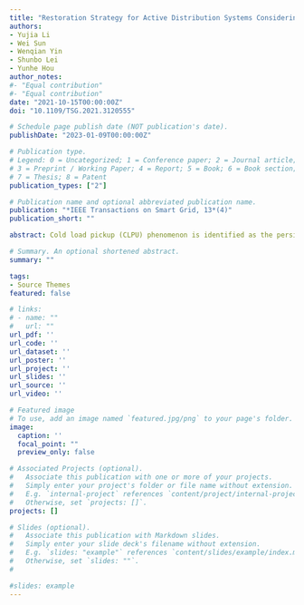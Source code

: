 ```yaml
---
title: "Restoration Strategy for Active Distribution Systems Considering Endogenous Uncertainty in Cold Load Pickup"
authors:
- Yujia Li
- Wei Sun
- Wenqian Yin
- Shunbo Lei
- Yunhe Hou
author_notes:
#- "Equal contribution"
#- "Equal contribution"
date: "2021-10-15T00:00:00Z"
doi: "10.1109/TSG.2021.3120555"

# Schedule page publish date (NOT publication's date).
publishDate: "2023-01-09T00:00:00Z"

# Publication type.
# Legend: 0 = Uncategorized; 1 = Conference paper; 2 = Journal article;
# 3 = Preprint / Working Paper; 4 = Report; 5 = Book; 6 = Book section;
# 7 = Thesis; 8 = Patent
publication_types: ["2"]

# Publication name and optional abbreviated publication name.
publication: "*IEEE Transactions on Smart Grid, 13*(4)"
publication_short: ""

abstract: Cold load pickup (CLPU) phenomenon is identified as the persistent power inrush upon a sudden load pickup after an outage. Under the active distribution system (ADS) paradigm, where distributed energy resources (DERs) are extensively installed, the decreased outage duration can induce a strong interdependence between CLPU pattern and load pickup decisions. In this paper, we propose a novel modelling technique to tractably capture the decision-dependent uncertainty (DDU) inherent in the CLPU process. Subsequently, a two-stage stochastic decision-dependent service restoration (SDDSR) model is constructed, where first stage searches for the optimal switching sequences to decide step-wise network topology, and the second stage optimizes the detailed generation schedule of DERs as well as the energization of switchable loads. Moreover, to tackle the computational burdens introduced by mixed-integer recourse, the progressive hedging algorithm (PHA) is utilized to decompose the original model into scenario-wise subproblems that can be solved in parallel. The numerical test on modified IEEE 123-node test feeders has verified the efficiency of our proposed SDDSR model and provided fresh insights into the monetary and secure values of DDU quantification.

# Summary. An optional shortened abstract.
summary: ""

tags:
- Source Themes
featured: false

# links:
# - name: ""
#   url: ""
url_pdf: ''
url_code: ''
url_dataset: ''
url_poster: ''
url_project: ''
url_slides: ''
url_source: ''
url_video: ''

# Featured image
# To use, add an image named `featured.jpg/png` to your page's folder. 
image:
  caption: ''
  focal_point: ""
  preview_only: false

# Associated Projects (optional).
#   Associate this publication with one or more of your projects.
#   Simply enter your project's folder or file name without extension.
#   E.g. `internal-project` references `content/project/internal-project/index.md`.
#   Otherwise, set `projects: []`.
projects: []

# Slides (optional).
#   Associate this publication with Markdown slides.
#   Simply enter your slide deck's filename without extension.
#   E.g. `slides: "example"` references `content/slides/example/index.md`.
#   Otherwise, set `slides: ""`.
#  

#slides: example
---
```


